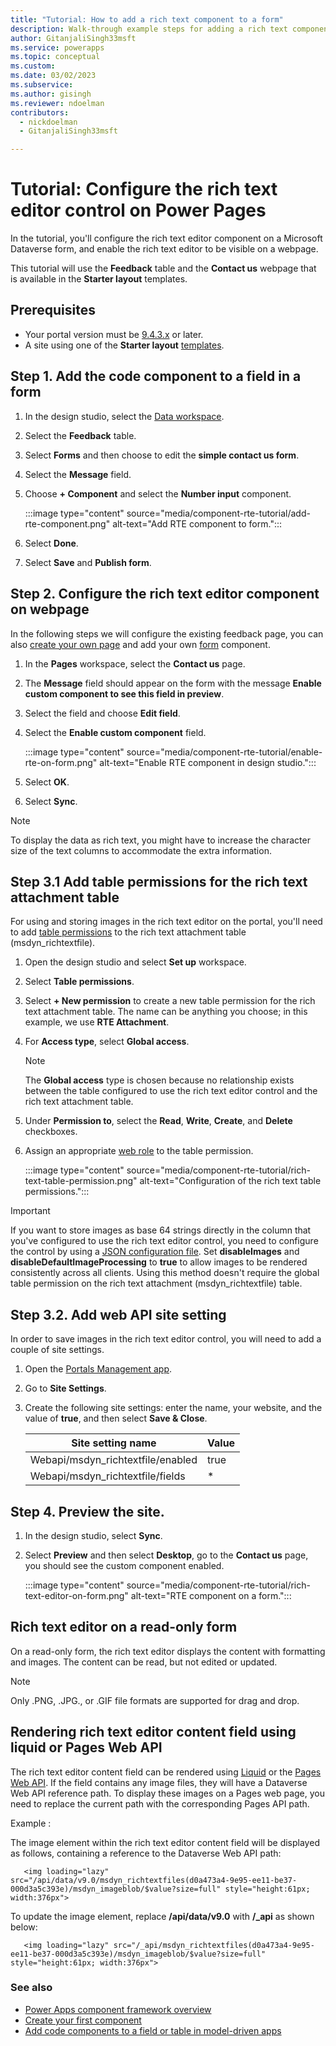 ```yaml
---
title: "Tutorial: How to add a rich text component to a form"
description: Walk-through example steps for adding a rich text component to a form in Power Pages.
author: GitanjaliSingh33msft
ms.service: powerapps
ms.topic: conceptual
ms.custom: 
ms.date: 03/02/2023
ms.subservice: 
ms.author: gisingh
ms.reviewer: ndoelman
contributors:
  - nickdoelman
  - GitanjaliSingh33msft

---
```


# Tutorial: Configure the rich text editor control on Power Pages 

In the tutorial, you'll configure the rich text editor component on a Microsoft Dataverse form, and enable the rich text editor to be visible on a webpage.

This tutorial will use the **Feedback** table and the **Contact us** webpage that is available in the **Starter layout** templates.

## Prerequisites

- Your portal version must be [9.4.3.x](/power-platform/released-versions/portals) or later.
- A site using one of the **Starter layout** [templates](../templates/site-design.md).

## Step 1. Add the code component to a field in a form

1. In the design studio, select the [Data workspace](../getting-started/use-data-workspace.md).

1. Select the **Feedback** table.

1. Select **Forms** and then choose to edit the **simple contact us form**.

1. Select the **Message** field.

1. Choose **+ Component** and select the **Number input** component.

    :::image type="content" source="media/component-rte-tutorial/add-rte-component.png" alt-text="Add RTE component to form.":::

1. Select **Done**.

1. Select **Save** and **Publish form**.

## Step 2. Configure the rich text editor component on webpage

In the following steps we will configure the existing feedback page, you can also [create your own page](../getting-started/first-page.md) and add your own [form](../getting-started/add-form.md) component.

1. In the **Pages** workspace, select the **Contact us** page.

1. The **Message** field should appear on the form with the message **Enable custom component to see this field in preview**.

1. Select the field and choose **Edit field**.

1. Select the **Enable custom component** field.

    :::image type="content" source="media/component-rte-tutorial/enable-rte-on-form.png" alt-text="Enable RTE component in design studio.":::

1. Select **OK**.

1. Select **Sync**.

> [!NOTE]
> To display the data as rich text, you might have to increase the character size of the text columns to accommodate the extra information.

## Step 3.1 Add table permissions for the rich text attachment table

For using and storing images in the rich text editor on the portal, you'll need to add [table permissions](../security/table-permissions.md) to the rich text attachment table (msdyn_richtextfile).

1. Open the design studio and select **Set up** workspace.

1. Select **Table permissions**.

1. Select **+ New permission** to create a new table permission for the rich text attachment table. The name can be anything you choose; in this example, we use **RTE Attachment**.

1. For **Access type**, select **Global access**.

    > [!NOTE]
    > The **Global access** type is chosen because no relationship exists between the table configured to use the rich text editor control and the rich text attachment table.

1. Under **Permission to**, select the **Read**, **Write**, **Create**, and **Delete** checkboxes.
 
1. Assign an appropriate [web role](../security/create-web-roles.md) to the table permission.

    :::image type="content" source="media/component-rte-tutorial/rich-text-table-permission.png" alt-text="Configuration of the rich text table permissions.":::

> [!IMPORTANT]
> If you want to store images as base 64 strings directly in the column that you've configured to use the rich text editor control, you need to configure the control by using a [JSON configuration file](/power-apps/maker/model-driven-apps/rich-text-editor-control#create-and-use-advanced-configuration-for-the-rich-text-editor-control). Set **disableImages** and **disableDefaultImageProcessing** to **true** to allow images to be rendered consistently across all clients. Using this method doesn't require the global table permission on the rich text attachment (msdyn_richtextfile) table.

## Step 3.2. Add web API site setting

In order to save images in the rich text editor control, you will need to add a couple of site settings.

1. Open the [Portals Management app](portal-management-app.md). 

1. Go to **Site Settings**.

1. Create the following site settings: enter the name, your website, and the value of **true**, and then select **Save & Close**.

    | Site setting name | Value |
    | - | - | 
    | Webapi/msdyn_richtextfile/enabled | true |
    | Webapi/msdyn_richtextfile/fields | * |


## Step 4. Preview the site.

1. In the design studio, select **Sync**.

1. Select **Preview** and then select **Desktop**, go to the **Contact us** page, you should see the custom component enabled.

    :::image type="content" source="media/component-rte-tutorial/rich-text-editor-on-form.png" alt-text="RTE component on a form.":::

## Rich text editor on a read-only form

On a read-only form, the rich text editor displays the content with formatting and images. The content can be read, but not edited or updated.

> [!NOTE]
> Only .PNG, .JPG., or .GIF file formats are supported for drag and drop. 

## Rendering rich text editor content field using liquid or Pages Web API
The rich text editor content field can be rendered using [Liquid](../configure/liquid/liquid-overview) or the [Pages Web API](../configure/web-api-overview). If the field contains any image files, they will have a Dataverse Web API reference path. To display these images on a Pages web page, you need to replace the current path with the corresponding Pages API path.

Example :

The image element within the rich text editor content field will be displayed as follows, containing a reference to the Dataverse Web API path:
 ```
    <img loading="lazy" src="/api/data/v9.0/msdyn_richtextfiles(d0a473a4-9e95-ee11-be37-000d3a5c393e)/msdyn_imageblob/$value?size=full" style="height:61px; width:376px">
 ```
To update the image element, replace **/api/data/v9.0** with **/_api** as shown below:

 ```
    <img loading="lazy" src="/_api/msdyn_richtextfiles(d0a473a4-9e95-ee11-be37-000d3a5c393e)/msdyn_imageblob/$value?size=full" style="height:61px; width:376px">
 ```

### See also

- [Power Apps component framework overview](/power-apps/developer/component-framework/overview) 
- [Create your first component](/power-apps/developer/component-framework/implementing-controls-using-typescript) 
- [Add code components to a field or table in model-driven apps](/power-apps/developer/component-framework/add-custom-controls-to-a-field-or-entity)

